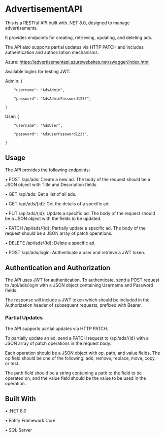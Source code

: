 # AdvertisementAPI
This is a RESTful API built with .NET 8.0, designed to manage advertisements. 

It provides endpoints for creating, retrieving, updating, and deleting ads. 

The API also supports partial updates via HTTP PATCH and includes authentication and authorization mechanisms.

Azure: https://advertisementapi.azurewebsites.net/swagger/index.html

Available logins for testing JWT:

Admin:
    {
    
        "username": "AdsAdmin",
        
        "password": "AdsAdminPassword123!",
        
    }
    
User:
    {
    
        "username": "AdsUser",
        
        "password": "AdsUserPassword123!",
        
    }

## Usage
The API provides the following endpoints:

•	POST /api/ads: Create a new ad. The body of the request should be a JSON object with Title and Description fields.

•	GET /api/ads: Get a list of all ads.

•	GET /api/ads/{id}: Get the details of a specific ad.

•	PUT /api/ads/{id}: Update a specific ad. The body of the request should be a JSON object with the fields to be updated.

•	PATCH /api/ads/{id}: Partially update a specific ad. The body of the request should be a JSON array of patch operations.

•	DELETE /api/ads/{id}: Delete a specific ad.

•	POST /api/ads/login: Authenticate a user and retrieve a JWT token.

## Authentication and Authorization
The API uses JWT for authentication. To authenticate, send a POST request to /api/ads/login with a JSON object containing Username and Password fields. 

The response will include a JWT token which should be included in the Authorization header of subsequent requests, prefixed with Bearer.

### Partial Updates
The API supports partial updates via HTTP PATCH. 

To partially update an ad, send a PATCH request to /api/ads/{id} with a JSON array of patch operations in the request body. 

Each operation should be a JSON object with op, path, and value fields. The op field should be one of the following: add, remove, replace, move, copy, or test. 

The path field should be a string containing a path to the field to be operated on, and the value field should be the value to be used in the operation.

## Built With

•	.NET 8.0

•	Entity Framework Core

•	SQL Server

